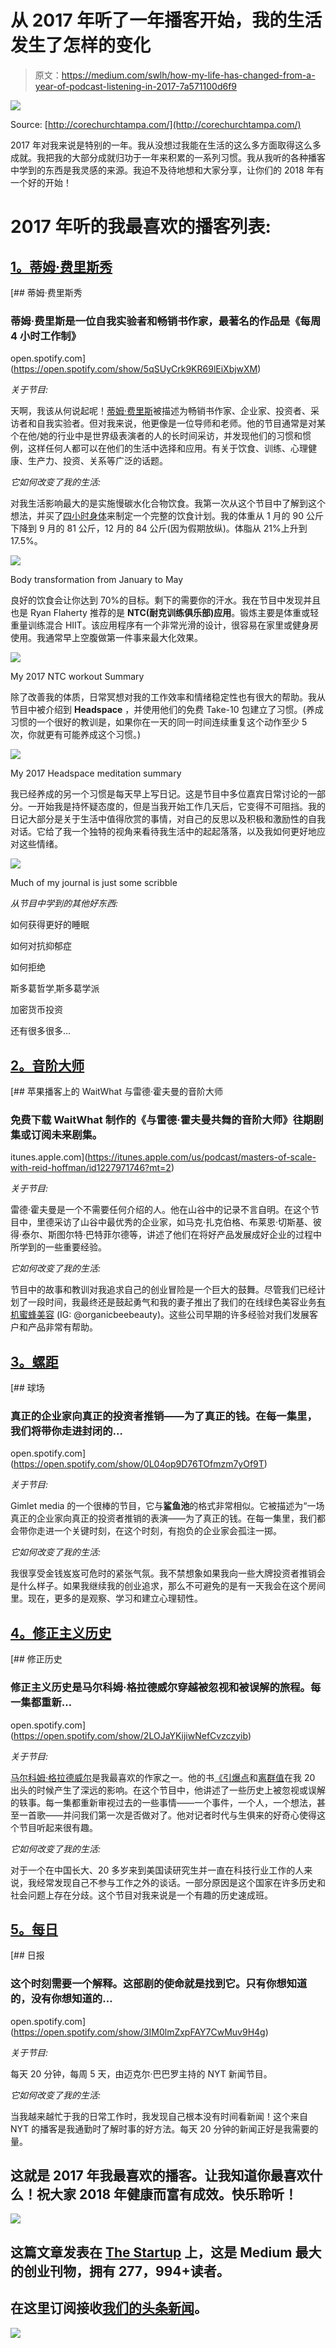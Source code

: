 # 从 2017 年听了一年播客开始，我的生活发生了怎样的变化

> 原文：<https://medium.com/swlh/how-my-life-has-changed-from-a-year-of-podcast-listening-in-2017-7a571100d6f9>

![](img/79291a0a02b73c32f8b400eb9a3ec98f.png)

Source: [http://corechurchtampa.com/](http://corechurchtampa.com/)

2017 年对我来说是特别的一年。我从没想过我能在生活的这么多方面取得这么多成就。我把我的大部分成就归功于一年来积累的一系列习惯。我从我听的各种播客中学到的东西是我灵感的来源。我迫不及待地想和大家分享，让你们的 2018 年有一个好的开始！

# 2017 年听的我最喜欢的播客列表:

## [1。蒂姆·费里斯秀](https://tim.blog/podcast/)

[](https://open.spotify.com/show/5qSUyCrk9KR69lEiXbjwXM) [## 蒂姆·费里斯秀

### 蒂姆·费里斯是一位自我实验者和畅销书作家，最著名的作品是《每周 4 小时工作制》

open.spotify.com](https://open.spotify.com/show/5qSUyCrk9KR69lEiXbjwXM) 

*关于节目:*

天啊，我该从何说起呢！[蒂姆·费里斯](https://medium.com/u/56d3bc91794f?source=post_page-----7a571100d6f9--------------------------------)被描述为畅销书作家、企业家、投资者、采访者和自我实验者。但对我来说，他更像是一位导师和老师。他的节目通常是对某个在他/她的行业中是世界级表演者的人的长时间采访，并发现他们的习惯和惯例，这样任何人都可以在他们的生活中选择和应用。有关于饮食、训练、心理健康、生产力、投资、关系等广泛的话题。

*它如何改变了我的生活:*

对我生活影响最大的是实施慢碳水化合物饮食。我第一次从这个节目中了解到这个想法，并买了[四小时身体](https://www.amazon.com/Hour-Body-Uncommon-Incredible-Superhuman/dp/030746363X/ref=sr_1_1?ie=UTF8&qid=1514746614&sr=8-1&keywords=four+hour+body)来制定一个完整的饮食计划。我的体重从 1 月的 90 公斤下降到 9 月的 81 公斤，12 月的 84 公斤(因为假期放纵)。体脂从 21%上升到 17.5%。

![](img/ad751fe1a0be91b5ce7a7e2fc7e0fe85.png)

Body transformation from January to May

良好的饮食会让你达到 70%的目标。剩下的需要你的汗水。我在节目中发现并且也是 Ryan Flaherty 推荐的是 **NTC(耐克训练俱乐部)应用**。锻炼主要是体重或轻重量训练混合 HIIT。该应用程序有一个非常光滑的设计，很容易在家里或健身房使用。我通常早上空腹做第一件事来最大化效果。

![](img/f97a7d97ec8ca0520e7583540c71e5f6.png)

My 2017 NTC workout Summary

除了改善我的体质，日常冥想对我的工作效率和情绪稳定性也有很大的帮助。我从节目中被介绍到 **Headspace** ，并使用他们的免费 Take-10 包建立了习惯。(养成习惯的一个很好的教训是，如果你在一天的同一时间连续重复这个动作至少 5 次，你就更有可能养成这个习惯。)

![](img/9caeeeb28f4d163078bf6e14e7cfbbf0.png)

My 2017 Headspace meditation summary

我已经养成的另一个习惯是每天早上写日记。这是节目中多位嘉宾日常讨论的一部分。一开始我是持怀疑态度的，但是当我开始工作几天后，它变得不可阻挡。我的日记大部分是关于生活中值得欣赏的事情，对自己的反思以及积极和激励性的自我对话。它给了我一个独特的视角来看待我生活中的起起落落，以及我如何更好地应对这些情绪。

![](img/3aaaa287f231d769516842b2e10f4a6e.png)

Much of my journal is just some scribble

*从节目中学到的其他好东西:*

如何获得更好的睡眠

如何对抗抑郁症

如何拒绝

斯多葛哲学ˌ斯多葛学派

加密货币投资

还有很多很多…

## [2。音阶大师](https://mastersofscale.com/)

[](https://itunes.apple.com/us/podcast/masters-of-scale-with-reid-hoffman/id1227971746?mt=2) [## 苹果播客上的 WaitWhat 与雷德·霍夫曼的音阶大师

### 免费下载 WaitWhat 制作的《与雷德·霍夫曼共舞的音阶大师》往期剧集或订阅未来剧集。

itunes.apple.com](https://itunes.apple.com/us/podcast/masters-of-scale-with-reid-hoffman/id1227971746?mt=2) 

*关于节目:*

雷德·霍夫曼是一个不需要任何介绍的人。他在山谷中的记录不言自明。在这个节目中，里德采访了山谷中最优秀的企业家，如马克·扎克伯格、布莱恩·切斯基、彼得·泰尔、斯图尔特·巴特菲尔德等，讲述了他们在将好产品发展成好企业的过程中所学到的一些重要经验。

*它如何改变了我的生活:*

节目中的故事和教训对我追求自己的创业冒险是一个巨大的鼓舞。尽管我们已经计划了一段时间，我最终还是鼓起勇气和我的妻子推出了我们的在线绿色美容业务[有机蜜蜂美容](https://organicbee-beauty.com/) (IG: @organicbeebeauty)。这些公司早期的许多经验对我们发展客户和产品非常有帮助。

## [3。螺距](https://gimletmedia.com/thepitch/)

[](https://open.spotify.com/show/0L04op9D76TOfmzm7yOf9T) [## 球场

### 真正的企业家向真正的投资者推销——为了真正的钱。在每一集里，我们将带你走进封闭的…

open.spotify.com](https://open.spotify.com/show/0L04op9D76TOfmzm7yOf9T) 

*关于节目:*

Gimlet media 的一个很棒的节目，它与**鲨鱼池**的格式非常相似。它被描述为“一场真正的企业家向真正的投资者推销的表演——为了真正的钱。在每一集里，我们都会带你走进一个关键时刻，在这个时刻，有抱负的企业家会孤注一掷。

*它如何改变了我的生活:*

我很享受金钱岌岌可危时的紧张气氛。我不禁想象如果我向一些大牌投资者推销会是什么样子。如果我继续我的创业追求，那么不可避免的是有一天我会在这个房间里。现在，更多的是观察、学习和建立心理韧性。

## [4。修正主义历史](http://revisionisthistory.com/)

[](https://open.spotify.com/show/2LOJaYKijiwNefCvzczyib) [## 修正历史

### 修正主义历史是马尔科姆·格拉德威尔穿越被忽视和被误解的旅程。每一集都重新…

open.spotify.com](https://open.spotify.com/show/2LOJaYKijiwNefCvzczyib) 

*关于节目:*

[马尔科姆·格拉德威尔](https://en.wikipedia.org/wiki/Malcolm_Gladwell)是我最喜欢的作家之一。他的书[《引爆点](https://www.amazon.com/Tipping-Point-Little-Things-Difference-ebook/dp/B000OT8GD0)和[离群值](https://www.amazon.com/Outliers-Story-Success-Malcolm-Gladwell-ebook/dp/B001ANYDAO/ref=pd_sim_351_2?_encoding=UTF8&psc=1&refRID=GRWQDPWM72Y7DN015TCP)在我 20 出头的时候产生了深远的影响。在这个节目中，他讲述了一些历史上被忽视或误解的轶事。每一集都重新审视过去的一些事情——一个事件，一个人，一个想法，甚至一首歌——并问我们第一次是否做对了。他对记者时代与生俱来的好奇心使得这个节目听起来很有趣。

*它如何改变了我的生活:*

对于一个在中国长大、20 多岁来到美国读研究生并一直在科技行业工作的人来说，我经常发现自己不参与工作之外的谈话。一部分原因是这个国家在许多历史和社会问题上存在分歧。这个节目对我来说是一个有趣的历史速成班。

## [5。每日](https://www.nytimes.com/podcasts/the-daily)

[](https://open.spotify.com/show/3IM0lmZxpFAY7CwMuv9H4g) [## 日报

### 这个时刻需要一个解释。这部剧的使命就是找到它。只有你想知道的，没有你想知道的…

open.spotify.com](https://open.spotify.com/show/3IM0lmZxpFAY7CwMuv9H4g) 

*关于节目:*

每天 20 分钟，每周 5 天，由迈克尔·巴巴罗主持的 NYT 新闻节目。

*它如何改变了我的生活:*

当我越来越忙于我的日常工作时，我发现自己根本没有时间看新闻！这个来自 NYT 的播客是我通勤时了解时事的好方法。每天 20 分钟的新闻正好是我需要的量。

## 这就是 2017 年我最喜欢的播客。让我知道你最喜欢什么！祝大家 2018 年健康而富有成效。快乐聆听！

![](img/731acf26f5d44fdc58d99a6388fe935d.png)

## 这篇文章发表在 [The Startup](https://medium.com/swlh) 上，这是 Medium 最大的创业刊物，拥有 277，994+读者。

## 在这里订阅接收[我们的头条新闻](http://growthsupply.com/the-startup-newsletter/)。

![](img/731acf26f5d44fdc58d99a6388fe935d.png)